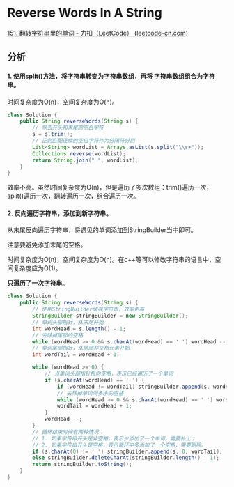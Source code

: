 # Reverse Words In A String

[151. 翻转字符串里的单词 - 力扣（LeetCode） (leetcode-cn.com)](https://leetcode-cn.com/problems/reverse-words-in-a-string/)

## 分析

#### 1. 使用split()方法，将字符串转变为字符串数组，再将 字符串数组组合为字符串。

时间复杂度为O(n)，空间复杂度为O(n)。

```java
class Solution {
    public String reverseWords(String s) {
        // 除去开头和末尾的空白字符
        s = s.trim();
        // 正则匹配连续的空白字符作为分隔符分割
        List<String> wordList = Arrays.asList(s.split("\\s+"));
        Collections.reverse(wordList);
        return String.join(" ", wordList);
    }
}
```

效率不高。虽然时间复杂度为O(n)，但是遍历了多次数组：trim()遍历一次，split()遍历一次，翻转遍历一次，组合遍历一次。

#### 2. 反向遍历字符串，添加到新字符串。

从末尾反向遍历字符串，将遇见的单词添加到StringBuilder当中即可。

注意要避免添加末尾的空格。

时间复杂度为O(n)，空间复杂度为O(n)。在c++等可以修改字符串的语言中，空间复杂度应为O(1)。

**只遍历了一次字符串**。

```java
class Solution {
    public String reverseWords(String s) {
        // 使用StringBuilder储存字符串，效率更高
        StringBuilder stringBuilder = new StringBuilder();
        // 单词头部指针，从末尾开始
        int wordHead = s.length() - 1;
        // 去除掉尾部的空格
        while (wordHead >= 0 && s.charAt(wordHead) == ' ') wordHead --;
        // 单词尾部指针，从尾部非空格元素开始
        int wordTail = wordHead + 1;

        while (wordHead >= 0) {
            // 当单词头部指针指向空格，表示已经遍历了一个单词
            if (s.charAt(wordHead) == ' ') {
                if (wordHead != wordTail) stringBuilder.append(s, wordHead + 1, wordTail).append(' ');
                // 去除掉单词间多余的空格
                while (wordHead >= 0 && s.charAt(wordHead) == ' ') wordHead --;
                wordTail = wordHead + 1;
            }
            wordHead --;
        }
        // 循环结束时候有两种情况：
        // 1. 如果字符串开头是非空格，表示少添加了一个单词，需要补上；
        // 2. 如果字符串开头是空格，表示循环中多添加了一个空格，需要删除。
        if (s.charAt(0) != ' ') stringBuilder.append(s, 0, wordTail);
        else stringBuilder.deleteCharAt(stringBuilder.length() - 1);
        return stringBuilder.toString();
    }
}
```

